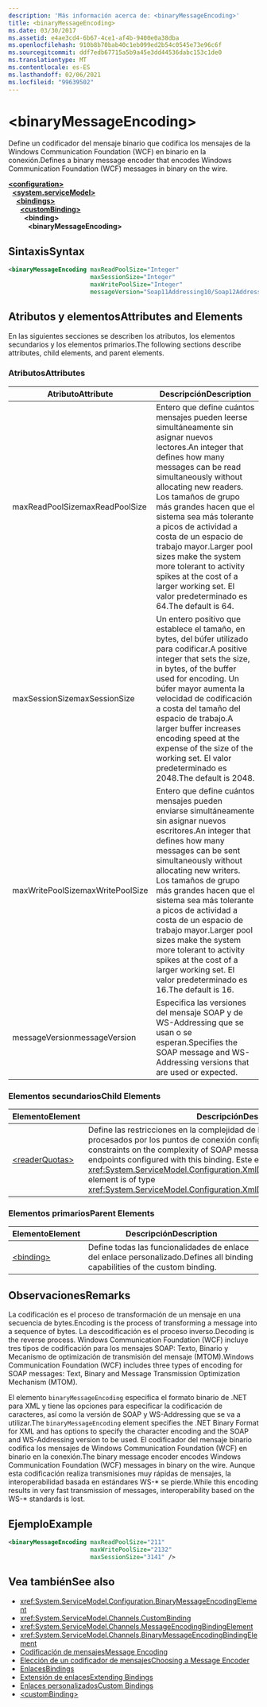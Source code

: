 ```yaml
---
description: 'Más información acerca de: <binaryMessageEncoding>'
title: <binaryMessageEncoding>
ms.date: 03/30/2017
ms.assetid: e4ae3cd4-6b67-4ce1-af4b-9400e0a38dba
ms.openlocfilehash: 910b8b70bab40c1eb099ed2b54c0545e73e96c6f
ms.sourcegitcommit: ddf7edb67715a5b9a45e3dd44536dabc153c1de0
ms.translationtype: MT
ms.contentlocale: es-ES
ms.lasthandoff: 02/06/2021
ms.locfileid: "99639502"
---
```

# \<binaryMessageEncoding>

<span data-ttu-id="4bde0-102">Define un codificador del mensaje binario que codifica los mensajes de la Windows Communication Foundation (WCF) en binario en la conexión.</span><span class="sxs-lookup"><span data-stu-id="4bde0-102">Defines a binary message encoder that encodes Windows Communication Foundation (WCF) messages in binary on the wire.</span></span>  
  
[**\<configuration>**](../configuration-element.md)\
&nbsp;&nbsp;[**\<system.serviceModel>**](system-servicemodel.md)\
&nbsp;&nbsp;&nbsp;&nbsp;[**\<bindings>**](bindings.md)\
&nbsp;&nbsp;&nbsp;&nbsp;&nbsp;&nbsp;[**\<customBinding>**](custombinding.md)\
&nbsp;&nbsp;&nbsp;&nbsp;&nbsp;&nbsp;&nbsp;&nbsp;**\<binding>**\
&nbsp;&nbsp;&nbsp;&nbsp;&nbsp;&nbsp;&nbsp;&nbsp;&nbsp;&nbsp;**\<binaryMessageEncoding>**  
  
## <a name="syntax"></a><span data-ttu-id="4bde0-103">Sintaxis</span><span class="sxs-lookup"><span data-stu-id="4bde0-103">Syntax</span></span>  
  
```xml  
<binaryMessageEncoding maxReadPoolSize="Integer"
                       maxSessionSize="Integer"
                       maxWritePoolSize="Integer"
                       messageVersion="Soap11Addressing10/Soap12Addressing10" />
```  
  
## <a name="attributes-and-elements"></a><span data-ttu-id="4bde0-104">Atributos y elementos</span><span class="sxs-lookup"><span data-stu-id="4bde0-104">Attributes and Elements</span></span>  

 <span data-ttu-id="4bde0-105">En las siguientes secciones se describen los atributos, los elementos secundarios y los elementos primarios.</span><span class="sxs-lookup"><span data-stu-id="4bde0-105">The following sections describe attributes, child elements, and parent elements.</span></span>  
  
### <a name="attributes"></a><span data-ttu-id="4bde0-106">Atributos</span><span class="sxs-lookup"><span data-stu-id="4bde0-106">Attributes</span></span>  
  
|<span data-ttu-id="4bde0-107">Atributo</span><span class="sxs-lookup"><span data-stu-id="4bde0-107">Attribute</span></span>|<span data-ttu-id="4bde0-108">Descripción</span><span class="sxs-lookup"><span data-stu-id="4bde0-108">Description</span></span>|  
|---------------|-----------------|  
|<span data-ttu-id="4bde0-109">maxReadPoolSize</span><span class="sxs-lookup"><span data-stu-id="4bde0-109">maxReadPoolSize</span></span>|<span data-ttu-id="4bde0-110">Entero que define cuántos mensajes pueden leerse simultáneamente sin asignar nuevos lectores.</span><span class="sxs-lookup"><span data-stu-id="4bde0-110">An integer that defines how many messages can be read simultaneously without allocating new readers.</span></span> <span data-ttu-id="4bde0-111">Los tamaños de grupo más grandes hacen que el sistema sea más tolerante a picos de actividad a costa de un espacio de trabajo mayor.</span><span class="sxs-lookup"><span data-stu-id="4bde0-111">Larger pool sizes make the system more tolerant to activity spikes at the cost of a larger working set.</span></span> <span data-ttu-id="4bde0-112">El valor predeterminado es 64.</span><span class="sxs-lookup"><span data-stu-id="4bde0-112">The default is 64.</span></span>|  
|<span data-ttu-id="4bde0-113">maxSessionSize</span><span class="sxs-lookup"><span data-stu-id="4bde0-113">maxSessionSize</span></span>|<span data-ttu-id="4bde0-114">Un entero positivo que establece el tamaño, en bytes, del búfer utilizado para codificar.</span><span class="sxs-lookup"><span data-stu-id="4bde0-114">A positive integer that sets the size, in bytes, of the buffer used for encoding.</span></span> <span data-ttu-id="4bde0-115">Un búfer mayor aumenta la velocidad de codificación a costa del tamaño del espacio de trabajo.</span><span class="sxs-lookup"><span data-stu-id="4bde0-115">A larger buffer increases encoding speed at the expense of the size of the working set.</span></span> <span data-ttu-id="4bde0-116">El valor predeterminado es 2048.</span><span class="sxs-lookup"><span data-stu-id="4bde0-116">The default is 2048.</span></span>|  
|<span data-ttu-id="4bde0-117">maxWritePoolSize</span><span class="sxs-lookup"><span data-stu-id="4bde0-117">maxWritePoolSize</span></span>|<span data-ttu-id="4bde0-118">Entero que define cuántos mensajes pueden enviarse simultáneamente sin asignar nuevos escritores.</span><span class="sxs-lookup"><span data-stu-id="4bde0-118">An integer that defines how many messages can be sent simultaneously without allocating new writers.</span></span> <span data-ttu-id="4bde0-119">Los tamaños de grupo más grandes hacen que el sistema sea más tolerante a picos de actividad a costa de un espacio de trabajo mayor.</span><span class="sxs-lookup"><span data-stu-id="4bde0-119">Larger pool sizes make the system more tolerant to activity spikes at the cost of a larger working set.</span></span> <span data-ttu-id="4bde0-120">El valor predeterminado es 16.</span><span class="sxs-lookup"><span data-stu-id="4bde0-120">The default is 16.</span></span>|  
|<span data-ttu-id="4bde0-121">messageVersion</span><span class="sxs-lookup"><span data-stu-id="4bde0-121">messageVersion</span></span>|<span data-ttu-id="4bde0-122">Especifica las versiones del mensaje SOAP y de WS-Addressing que se usan o se esperan.</span><span class="sxs-lookup"><span data-stu-id="4bde0-122">Specifies the SOAP message and WS-Addressing versions that are used or expected.</span></span>|  
  
### <a name="child-elements"></a><span data-ttu-id="4bde0-123">Elementos secundarios</span><span class="sxs-lookup"><span data-stu-id="4bde0-123">Child Elements</span></span>  
  
|<span data-ttu-id="4bde0-124">Elemento</span><span class="sxs-lookup"><span data-stu-id="4bde0-124">Element</span></span>|<span data-ttu-id="4bde0-125">Descripción</span><span class="sxs-lookup"><span data-stu-id="4bde0-125">Description</span></span>|  
|-------------|-----------------|  
|[\<readerQuotas>](/previous-versions/dotnet/netframework-4.0/ms731325(v=vs.100))|<span data-ttu-id="4bde0-126">Define las restricciones en la complejidad de los mensajes SOAP que pueden ser procesados por los puntos de conexión configurados con este enlace.</span><span class="sxs-lookup"><span data-stu-id="4bde0-126">Defines the constraints on the complexity of SOAP messages that can be processed by endpoints configured with this binding.</span></span> <span data-ttu-id="4bde0-127">Este elemento es del tipo <xref:System.ServiceModel.Configuration.XmlDictionaryReaderQuotasElement>.</span><span class="sxs-lookup"><span data-stu-id="4bde0-127">This element is of type <xref:System.ServiceModel.Configuration.XmlDictionaryReaderQuotasElement>.</span></span>|  
  
### <a name="parent-elements"></a><span data-ttu-id="4bde0-128">Elementos primarios</span><span class="sxs-lookup"><span data-stu-id="4bde0-128">Parent Elements</span></span>  
  
|<span data-ttu-id="4bde0-129">Elemento</span><span class="sxs-lookup"><span data-stu-id="4bde0-129">Element</span></span>|<span data-ttu-id="4bde0-130">Descripción</span><span class="sxs-lookup"><span data-stu-id="4bde0-130">Description</span></span>|  
|-------------|-----------------|  
|[\<binding>](bindings.md)|<span data-ttu-id="4bde0-131">Define todas las funcionalidades de enlace del enlace personalizado.</span><span class="sxs-lookup"><span data-stu-id="4bde0-131">Defines all binding capabilities of the custom binding.</span></span>|  
  
## <a name="remarks"></a><span data-ttu-id="4bde0-132">Observaciones</span><span class="sxs-lookup"><span data-stu-id="4bde0-132">Remarks</span></span>  

 <span data-ttu-id="4bde0-133">La codificación es el proceso de transformación de un mensaje en una secuencia de bytes.</span><span class="sxs-lookup"><span data-stu-id="4bde0-133">Encoding is the process of transforming a message into a sequence of bytes.</span></span> <span data-ttu-id="4bde0-134">La descodificación es el proceso inverso.</span><span class="sxs-lookup"><span data-stu-id="4bde0-134">Decoding is the reverse process.</span></span> <span data-ttu-id="4bde0-135">Windows Communication Foundation (WCF) incluye tres tipos de codificación para los mensajes SOAP: Texto, Binario y Mecanismo de optimización de transmisión del mensaje (MTOM).</span><span class="sxs-lookup"><span data-stu-id="4bde0-135">Windows Communication Foundation (WCF) includes three types of encoding for SOAP messages: Text, Binary and Message Transmission Optimization Mechanism (MTOM).</span></span>  
  
 <span data-ttu-id="4bde0-136">El elemento `binaryMessageEncoding` especifica el formato binario de .NET para XML y tiene las opciones para especificar la codificación de caracteres, así como la versión de SOAP y WS-Addressing que se va a utilizar.</span><span class="sxs-lookup"><span data-stu-id="4bde0-136">The `binaryMessageEncoding` element specifies the .NET Binary Format for XML and has options to specify the character encoding and the SOAP and WS-Addressing version to be used.</span></span> <span data-ttu-id="4bde0-137">El codificador del mensaje binario codifica los mensajes de Windows Communication Foundation (WCF) en binario en la conexión.</span><span class="sxs-lookup"><span data-stu-id="4bde0-137">The binary message encoder encodes Windows Communication Foundation (WCF) messages in binary on the wire.</span></span> <span data-ttu-id="4bde0-138">Aunque esta codificación realiza transmisiones muy rápidas de mensajes, la interoperabilidad basada en estándares WS-\* se pierde.</span><span class="sxs-lookup"><span data-stu-id="4bde0-138">While this encoding results in very fast transmission of messages, interoperability based on the WS-\* standards is lost.</span></span>  
  
## <a name="example"></a><span data-ttu-id="4bde0-139">Ejemplo</span><span class="sxs-lookup"><span data-stu-id="4bde0-139">Example</span></span>  
  
```xml  
<binaryMessageEncoding maxReadPoolSize="211"
                       maxWritePoolSize="2132"
                       maxSessionSize="3141" />
```  
  
## <a name="see-also"></a><span data-ttu-id="4bde0-140">Vea también</span><span class="sxs-lookup"><span data-stu-id="4bde0-140">See also</span></span>

- <xref:System.ServiceModel.Configuration.BinaryMessageEncodingElement>
- <xref:System.ServiceModel.Channels.CustomBinding>
- <xref:System.ServiceModel.Channels.MessageEncodingBindingElement>
- <xref:System.ServiceModel.Channels.BinaryMessageEncodingBindingElement>
- [<span data-ttu-id="4bde0-141">Codificación de mensajes</span><span class="sxs-lookup"><span data-stu-id="4bde0-141">Message Encoding</span></span>](message-encoding.md)
- [<span data-ttu-id="4bde0-142">Elección de un codificador de mensajes</span><span class="sxs-lookup"><span data-stu-id="4bde0-142">Choosing a Message Encoder</span></span>](../../../wcf/feature-details/choosing-a-message-encoder.md)
- [<span data-ttu-id="4bde0-143">Enlaces</span><span class="sxs-lookup"><span data-stu-id="4bde0-143">Bindings</span></span>](../../../wcf/bindings.md)
- [<span data-ttu-id="4bde0-144">Extensión de enlaces</span><span class="sxs-lookup"><span data-stu-id="4bde0-144">Extending Bindings</span></span>](../../../wcf/extending/extending-bindings.md)
- [<span data-ttu-id="4bde0-145">Enlaces personalizados</span><span class="sxs-lookup"><span data-stu-id="4bde0-145">Custom Bindings</span></span>](../../../wcf/extending/custom-bindings.md)
- [\<customBinding>](custombinding.md)
